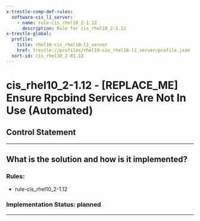 ```yaml
---
x-trestle-comp-def-rules:
  software-cis_l1_server:
    - name: rule-cis_rhel10_2-1.12
      description: Rule for cis_rhel10_2-1.12
x-trestle-global:
  profile:
    title: rhel10-cis_rhel10-l1_server
    href: trestle://profiles/rhel10-cis_rhel10-l1_server/profile.json
  sort-id: cis_rhel10_2-01.12
---
```


# cis_rhel10_2-1.12 - \[REPLACE_ME\] Ensure Rpcbind Services Are Not In Use (Automated)

## Control Statement

______________________________________________________________________

## What is the solution and how is it implemented?

<!-- For implementation status enter one of: implemented, partial, planned, alternative, not-applicable -->

<!-- Note that the list of rules under ### Rules: is read-only and changes will not be captured after assembly to JSON -->

<!-- Add control implementation description here for control: cis_rhel10_2-1.12 -->

### Rules:

  - rule-cis_rhel10_2-1.12

### Implementation Status: planned

______________________________________________________________________
